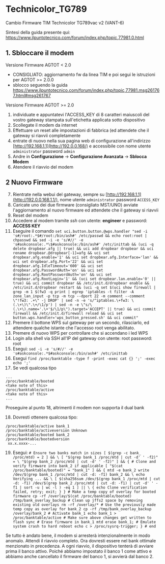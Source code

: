 # Technicolor_TG789
Cambio Firmware TIM Technicolor TG789vac v2 (VANT-6)


Sintesi della guida presente qui: https://www.ilpuntotecnico.com/forum/index.php/topic,77981.0.html

 ## 1. Sbloccare il modem
Versione Firmware AGTOT < 2.0

 - CONSIGLIATO: aggiornamento fw da linea TIM e poi segui le istruzioni per AGTOT >= 2.0.0
 - sblocco seguendo la guida https://www.ilpuntotecnico.com/forum/index.php/topic,77981.msg261767.html#msg261767

Versione Firmware AGTOT >= 2.0

 1.  individuate e appuntatevi l'ACCESS_KEY di 8 caratteri maiuscoli del vostro gateway stampata sull'etichetta applicata sotto dispositivo  
 2. Scollegate il modem da internet
 3. Effettuare un reset alle impostazioni di fabbrica (ed attendete che il gateway si riavvii completamente
 4. entrate di nuovo nella sua pagina web di configurazione  all'indirizzo  [http://192.168.1.1](http://192.0.0.168/) e accessibile con nome utente `administrator` password  `admin`
 5.  Andre in  **Configurazione** -> **Configurazione Avanzata** -> **Sblocca Modem**
 6. Atendere il riavvio del modem
 
  ## 2 Nuovo Firmware
 7. Rientrate nella webui del gateway, sempre su [http://192.168.1.1](http://192.0.0.168.1.1/), nome utente     `administrator` password `ACCESS_KEY` 
 8. Caricate uno dei due firmware (consigliato MST/UNO)  avviate l'aggiornamento al nuovo firmware ed     attendete che il gateway si riavvii
 9. Reset del modem
 10. Accedere al modem tramite *ssh* con utente: **engineer** e password: **ACCESS KEY**  
 11. Eseguire il comando `set uci.button.button.@wps.handler "sed -i 's#/root:.*$#/root:/bin/ash#' /etc/passwd && echo root:root | chpasswd && sed -i -e 's/#//' -e 's#askconsole:.*\$#askconsole:/bin/ash#' /etc/inittab && (uci -q delete dropbear.afg || true) && uci add dropbear dropbear && uci rename dropbear.@dropbear[-1]=afg && uci set dropbear.afg.enable='1' && uci set dropbear.afg.Interface='lan' && uci set dropbear.afg.Port='22' && uci set dropbear.afg.IdleTimeout='600' && uci set dropbear.afg.PasswordAuth='on' && uci set dropbear.afg.RootPasswordAuth='on' && uci set dropbear.afg.RootLogin='1' && (uci set dropbear.lan.enable='0' || true) && uci commit dropbear && /etc/init.d/dropbear enable && /etc/init.d/dropbear restart && (uci -q set $(uci show firewall | grep -m 1 $(fw3 -q print | egrep 'iptables -t filter -A zone_lan_input -p tcp -m tcp --dport 22 -m comment --comment \"!fw3: .+\" -j DROP' | sed -n -e 's/^iptables.\+fw3: \(.\+\)\".\+/\1/p') | sed -n -e \"s/\(.\+\).name='.\+'$/\1/p\").target='ACCEPT' || true) && uci commit firewall && /etc/init.d/firewall reload && uci set button.wps.handler='wps_button_pressed.sh' && uci commit"`
 12.  Premere il bottone WPS sul gateway per un secondo, rilasciarlo, ed attendere qualche istante che l'accesso root venga abilitato.   
 13. Premere di nuovo WPS per controllare che si accendano i led WPS
 14. Login alla shell via SSH all'IP del gateway con utente: root  password: root
 15. Esegui: `sed -i -e 's/#//' -e 's#askconsole:.*$#askconsole:/bin/ash#' /etc/inittab`
 16. Esegui `find /proc/banktable -type f -print -exec cat {} ';' -exec echo ';'`
 17. Se vedi qualcosa tipo

    ...
    /proc/banktable/booted
    <take note of this>
    /proc/banktable/active
    <take note of this>
    ...
Proseguire al punto 18, altrimenti il modem non supporta il dual bank

 18. Dovresti ottenere qualcosa tipo: 

    /proc/banktable/active bank_1
    /proc/banktable/activeversion Unknown
    /proc/banktable/booted bank_2
    /proc/banktable/bootedversion
     xx.x.xxxx-...

 19. Esegui:  `# Ensure two banks match in sizes [ $(grep -c bank_ /proc/mtd) = 2 ] && \ [ "$(grep bank_1 /proc/mtd | cut -d' ' -f2)" = \ "$(grep bank_2 /proc/mtd | cut -d' ' -f2)" ] && { # Clone and verify firmware into bank_2 if applicable [ "$(cat /proc/banktable/booted)" = "bank_1" ] && { mtd -e bank_2 write /dev/$(grep bank_1 /proc/mtd | cut -d: -f1) bank_2 && \ echo Verifying ... && \ [ $(sha256sum /dev/$(grep bank_1 /proc/mtd | cut -d: -f1) /dev/$(grep bank_2 /proc/mtd | cut -d: -f1) | cut -d' ' -f1 | sort -u | wc -l ) -eq 1 ] || \ { echo Clone verification failed, retry; exit; } } # Make a temp copy of overlay for booted firmware cp -rf /overlay/$(cat /proc/banktable/booted) /tmp/bank_overlay_backup # Clean up jffs2 space by removing existing old overlays rm -rf /overlay/* # Use the previously made temp copy as overlay for bank_2 cp -rf /tmp/bank_overlay_backup /overlay/bank_2 # Activate bank_1 echo bank_1 > /proc/banktable/active # Make sure above changes get written to flash sync # Erase firmware in bank_1 mtd erase bank_1; # Emulate system crash to hard reboot echo c > /proc/sysrq-trigger; } # end`

Se tutto è andato bene, il modem si arresterà intenzionalmente in modo anomalo. Attendi il riavvio completo.
Ora dovresti essere nel bank ottimale menzionato in precedenza. A ogni riavvio, il dispositivo tenterà di avviare prima il banco attivo. Poiché abbiamo impostato il banco 1 come attivo e abbiamo anche cancellato il firmware del banco 1, si avvierà dal banco 2.
